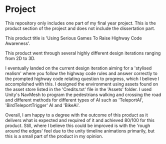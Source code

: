 # Project

This repository only includes one part of my final year project. This is the product section of the project and does not include the dissertation part.

This product title is 'Using Serious Games To Raise Highway Code Awareness'.

This product went through several highly different design iterations ranging from 2D to 3D. 

I eventually landed on the current design iteration aiming for a 'stylised realism' where you follow the highway code rules and answer correctly to the prompted highway code relating question to progress, which I believe I accomplished with this. I designed the environment using assets found on the asset store listed in the 'Credits.txt' file in the 'Assets' folder. I used Unity's NavMesh to program the pedestrians walking and crossing the road and different methods for different types of AI such as 'TeleportAI', 'BirdTeleportTrigger' AI and 'BikeAi'.

Overall, I am happy to a degree with the outcome of this product as it delivers what is expected and required of it and achieved 80/100 for this product. Still, where I believe this could be improved is with the 'rough around the edges' feel due to the unity timeline animations primarily, but this is a small part of the product in my opinion.